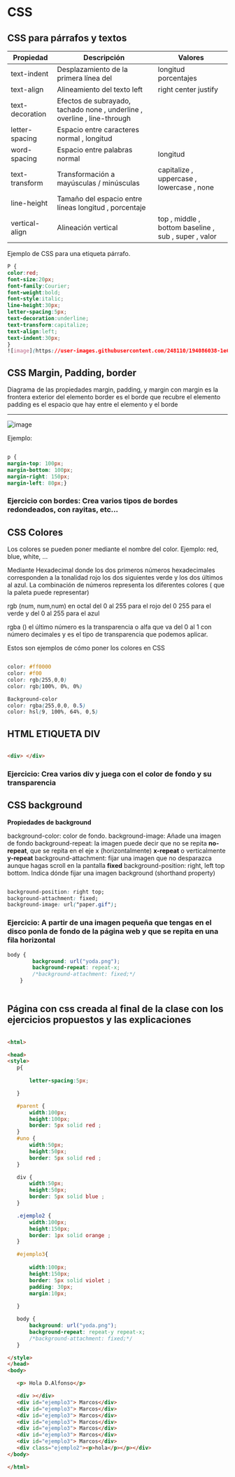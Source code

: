 # CSS


## CSS para párrafos y textos

|Propiedad|	Descripción|	Valores|
|---------|----------------|-----------|
|text-indent|Desplazamiento de la primera línea del |longitud  porcentajes|
|text-align|Alineamiento del texto	left | right  center  justify|
|text-decoration|Efectos de subrayado, tachado	none , underline , overline , line-through|
|letter-spacing|Espacio entre caracteres	normal , longitud|
|word-spacing|Espacio entre palabras	normal | longitud|
|text-transform|Transformación a mayúsculas / minúsculas| capitalize , uppercase , lowercase , none|
|line-height|Tamaño del espacio entre líneas	longitud , porcentaje|
|vertical-align|Alineación vertical|	top , middle , bottom baseline , sub , super , valor|

Ejemplo de CSS para una etiqueta párrafo.
```css
P {
color:red; 
font-size:20px; 
font-family:Courier; 
font-weight:bold; 
font-style:italic; 
line-height:30px; 
letter-spacing:5px; 
text-decoration:underline; 
text-transform:capitalize; 
text-align:left; 
text-indent:30px; 
} 
![image](https://user-images.githubusercontent.com/248110/194086038-1e65be7e-12f1-41c5-a5a8-58675cc8062a.png)
```
## CSS Margin, Padding, border

Diagrama de las propiedades margin, padding, y margin
 con margin es la frontera exterior del elemento 
 border es el borde que recubre el elemento
 padding es el espacio que hay entre el elemento y el borde
 _______________________________________



![image](https://tutorialehtml.com/assets_tutorials/img/boxmodel.gif)

Ejemplo:

```css

p {
margin-top: 100px;
margin-bottom: 100px;
margin-right: 150px;
margin-left: 80px;}


```

### Ejercicio con bordes: Crea varios tipos de bordes redondeados, con rayitas, etc...

## CSS Colores
 Los colores se pueden poner mediante el nombre del color. Ejemplo: red, blue, white, ...
 
 Mediante Hexadecimal donde los dos primeros números hexadecimales corresponden a la tonalidad rojo los dos siguientes verde y los dos últimos al azul.
 La combinación de números representa los diferentes colores ( que la paleta puede representar)
 
 rgb (num, num,num) en octal del 0 al 255 para el rojo del 0 255 para el verde y del 0 al 255 para el azul
 
 rgba () el último número es la transparencia o alfa que va del 0 al 1 con número decimales y es el tipo de transparencia que podemos aplicar.

Estos son ejemplos de cómo poner los colores en CSS
```css 

color: #ff0000 
color: #f00 
color: rgb(255,0,0) 
color: rgb(100%, 0%, 0%)

Background-color
color: rgba(255,0,0, 0.5) 
color: hsl(9, 100%, 64%, 0,5) 
```


## HTML ETIQUETA DIV
```html

<div> </div>
```
### Ejercicio: Crea varios div y juega con el color de fondo y su transparencia



## CSS background

**Propiedades de background**

background-color: color de fondo.
background-image: Añade una imagen de fondo
background-repeat: la imagen puede decir que no se repita **no-repeat**, que se repita en el eje x (horizontalmente) **x-repeat** o verticalmente **y-repeat**
background-attachment: fijar una imagen que no desparazca aunque hagas scroll en la pantalla **fixed**
background-position: right, left top bottom. Indica dónde fijar una imagen
background (shorthand property)

```css

background-position: right top;
background-attachment: fixed;
background-image: url("paper.gif");

```


### Ejercicio: A partir de una imagen pequeña que tengas en el disco ponla de fondo de la página web y que se repita en una fila horizontal

```css 
body {
        background: url("yoda.png");
        background-repeat: repeat-x;
        /*background-attachment: fixed;*/
    }
    
```
## Página con css creada al final de la clase con los ejercicios propuestos y las explicaciones

 ```html

<html>

<head>
<style>
    p{
        
        letter-spacing:5px; 

    }

    #parent {
        width:100px;
        height:100px;
        border: 5px solid red ;
    }
    #uno {
        width:50px;
        height:50px;
        border: 5px solid red ;
    }

    div {
        width:50px;
        height:50px;
        border: 5px solid blue ;
    }

    .ejemplo2 {
        width:100px;
        height:150px;
        border: 1px solid orange ;
    }

    #ejemplo3{
          
        width:100px;
        height:150px;
        border: 5px solid violet ;
        padding: 30px;
        margin:10px;
    
    }

    body {
        background: url("yoda.png");
        background-repeat: repeat-y repeat-x;
        /*background-attachment: fixed;*/
    }

</style>
</head>
<body>

    <p> Hola D.Alfonso</p>

    <div ></div>
    <div id="ejemplo3"> Marcos</div>
    <div id="ejemplo3"> Marcos</div>
    <div id="ejemplo3"> Marcos</div>
    <div id="ejemplo3"> Marcos</div>
    <div id="ejemplo3"> Marcos</div>
    <div id="ejemplo3"> Marcos</div>
    <div id="ejemplo3"> Marcos</div>
    <div class="ejemplo2"><p>hola</p></p></div>
</body>

</html>

```


